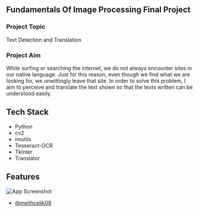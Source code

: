 
## Fundamentals Of Image Processing Final Project
### Project Topic
Text Detection and Translation
### Project Aim
While surfing or searching the internet, we do not
always encounter sites in our native language. Just
for this reason, even though we find what we are
looking for, we unwittingly leave that site. In order
to solve this problem, I aim to perceive and
translate the text shown so that the texts written
can be understood easily.
## Tech Stack

- Python
- cv2
- imutils
- Tesseract-OCR
- Tkinter
- Translator



## Features

![App Screenshot](https://via.placeholder.com/468x300?text=App+Screenshot+Here)


- [@melihcelik09](https://www.github.com/melihcelik09)

